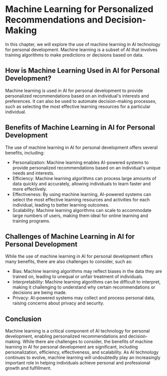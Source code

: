 Machine Learning for Personalized Recommendations and Decision-Making
======================================================================================================================================

In this chapter, we will explore the use of machine learning in AI technology for personal development. Machine learning is a subset of AI that involves training algorithms to make predictions or decisions based on data.

How is Machine Learning Used in AI for Personal Development?
------------------------------------------------------------

Machine learning is used in AI for personal development to provide personalized recommendations based on an individual's interests and preferences. It can also be used to automate decision-making processes, such as selecting the most effective learning resources for a particular individual.

Benefits of Machine Learning in AI for Personal Development
-----------------------------------------------------------

The use of machine learning in AI for personal development offers several benefits, including:

* Personalization: Machine learning enables AI-powered systems to provide personalized recommendations based on an individual's unique needs and interests.
* Efficiency: Machine learning algorithms can process large amounts of data quickly and accurately, allowing individuals to learn faster and more effectively.
* Effectiveness: By using machine learning, AI-powered systems can select the most effective learning resources and activities for each individual, leading to better learning outcomes.
* Scalability: Machine learning algorithms can scale to accommodate large numbers of users, making them ideal for online learning and training programs.

Challenges of Machine Learning in AI for Personal Development
-------------------------------------------------------------

While the use of machine learning in AI for personal development offers many benefits, there are also challenges to consider, such as:

* Bias: Machine learning algorithms may reflect biases in the data they are trained on, leading to unequal or unfair treatment of individuals.
* Interpretability: Machine learning algorithms can be difficult to interpret, making it challenging to understand why certain recommendations or decisions are being made.
* Privacy: AI-powered systems may collect and process personal data, raising concerns about privacy and security.

Conclusion
----------

Machine learning is a critical component of AI technology for personal development, enabling personalized recommendations and decision-making. While there are challenges to consider, the benefits of machine learning in AI for personal development are significant, including personalization, efficiency, effectiveness, and scalability. As AI technology continues to evolve, machine learning will undoubtedly play an increasingly important role in helping individuals achieve personal and professional growth and fulfillment.
